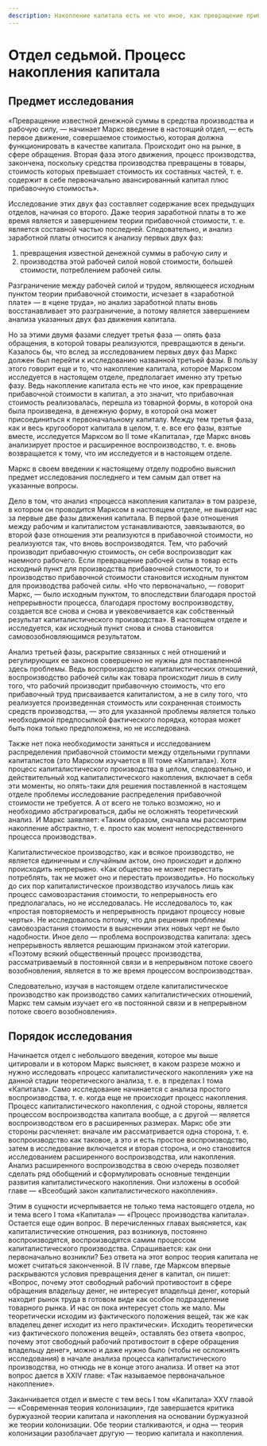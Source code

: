 ```yaml
---
description: Накопление капитала есть не что иное, как превращение прибавочной стоимости в капитал, а это значит, что прибавочная стоимость реализовалась, перешла из товарной формы, в которой она была произведена, в денежную форму, в которой она может присоединиться к первоначальному капиталу.
---
```


# Отдел седьмой. Процесс накопления капитала

## Предмет исследования

«Превращение известной денежной суммы в средства производства и рабочую силу, — начинает Маркс введение в настоящий отдел, — есть первое движение, совершаемое стоимостью, которая должна функционировать в качестве капитала. Происходит оно на рынке, в сфере обращения. Вторая фаза этого движения, процесс производства, закончена, поскольку средства производства превращены в товары, стоимость которых превышает стоимость их составных частей, т. е. содержит в себе первоначально авансированный капитал плюс прибавочную стоимость».

Исследование этих двух фаз составляет содержание всех предыдущих отделов, начиная со второго. Даже теория заработной платы в то же время является и завершением теории прибавочной стоимости, т. е. является составной частью последней. Следовательно, и анализ заработной платы относится к анализу первых двух фаз:

1. превращения известной денежной суммы в рабочую силу и
2. производства этой рабочей силой новой стоимости, большей стоимости, потреблением рабочей силы.

Разграничение между рабочей силой и трудом, являющееся исходным пунктом теории прибавочной стоимости, исчезает в «заработной плате» — в «цене труда», но анализ заработной платы вновь восстанавливает это разграничение, а потому является завершением анализа указанных двух фаз движения капитала.

Но за этими двумя фазами следует третья фаза — опять фаза обращения, в которой товары реализуются, превращаются в деньги. Казалось бы, что вслед за исследованием первых двух фаз Маркс должен был перейти к исследованию названной третьей фазы. В пользу этого говорит еще и то, что накопление капитала, которое Марксом исследуется в настоящем отделе, предполагает именно эту третью фазу. Ведь накопление капитала есть не что иное, как превращение прибавочной стоимости в капитал, а это значит, что прибавочная стоимость реализовалась, перешла из товарной формы, в которой она была произведена, в денежную форму, в которой она может присоединиться к первоначальному капиталу. Между тем третья фаза, как и весь кругооборот капитала в целом, т. е. все его фазы, взятые вместе, исследуется Марксом во II томе «Капитала», где Маркс вновь анализирует простое и расширенное воспроизводство, т. е. вновь возвращается к тому, что им исследуется и в настоящем отделе.

Маркс в своем введении к настоящему отделу подробно выяснил предмет исследования последнего и тем самым дал ответ на указанные вопросы.

Дело в том, что анализ «процесса накопления капитала» в том разрезе, в котором он проводится Марксом в настоящем отделе, не выводит нас за первые две фазы движения капитала. В первой фазе отношения между рабочим и капиталистом устанавливаются, завязываются, во второй фазе отношения эти реализуются в прибавочной стоимости, но реализуются так, что вновь воспроизводятся. Тем, что рабочий производит прибавочную стоимость, он себя воспроизводит как наемного рабочего. Если превращение рабочей силы в товар есть исходный пункт для производства прибавочной стоимости, то и производство прибавочной стоимости становится исходным пунктом для производства рабочей силы. «Но что первоначально, — говорит Маркс, — было исходным пунктом, то впоследствии благодаря простой непрерывности процесса, благодаря простому воспроизводству, создается все снова и снова и увековечивается как собственный результат капиталистического производства». В настоящем отделе и исследуется, как исходный пункт снова и снова становится самовозобновляющимся результатом.

Анализ третьей фазы, раскрытие связанных с ней отношений и регулирующих ее законов совершенно не нужны для поставленной здесь проблемы. Ведь воспроизводство капиталистических отношений, воспроизводство рабочей силы как товара происходит лишь в силу того, что рабочий производит прибавочную стоимость, что его прибавочный труд присваивается капиталистом, а не в силу того, что реализуется произведенная стоимость или сохраненная стоимость средств производства, — это для указанной проблемы является только необходимой предпосылкой фактического порядка, которая может быть пока только предположена, но не исследована.

Также нет пока необходимости заняться и исследованием распределения прибавочной стоимости между отдельными группами капиталистов (это Марксом изучается в III томе «Капитала»). Хотя процесс капиталистического производства в целом, следовательно, и действительный ход капиталистического накопления, включает в себя эти моменты, но опять-таки для решения поставленной в настоящем отделе проблемы исследование распределения прибавочной стоимости не требуется. А от всего не только возможно, но и необходимо абстрагироваться, дабы не осложнять теоретический анализ. И Маркс заявляет: «Таким образом, сначала мы рассмотрим накопление абстрактно, т. е. просто как момент непосредственного процесса производства».

Капиталистическое производство, как и всякое производство, не является единичным и случайным актом, оно происходит и должно происходить непрерывно. «Как общество не может перестать потреблять, так не может оно и перестать производить». Но поскольку до сих пор капиталистическое производство изучалось лишь как процесс самовозрастания стоимости, то непрерывность его предполагалась, но не исследовалась. Не исследовалось то, как «простая повторяемость и непрерывность придают процессу новые черты». Не исследовалось потому, что для решения проблемы самовозрастания стоимости в выяснении этих новых черт не было надобности. Иное дело — проблема воспроизводства капитала: здесь непрерывность является решающим признаком этой категории. «Поэтому всякий общественный процесс производства, рассматриваемый в постоянной связи и в непрерывном потоке своего возобновления, является в то же время процессом воспроизводства».

Следовательно, изучая в настоящем отделе капиталистическое производство как производство самих капиталистических отношений, Маркс тем самым изучает его «в постоянной связи и в непрерывном потоке своего возобновления».

## Порядок исследования

Начинается отдел с небольшого введения, которое мы выше цитировали и в котором Маркс выясняет, в каком разрезе можно и нужно исследовать «процесс капиталистического накопления» уже на данной стадии теоретического анализа, т. е. в пределах I тома «Капитала». Само исследование начинается с анализа простого воспроизводства, т. е. когда еще не происходит процесс накопления. Процесс капиталистического накопления, с одной стороны, является процессом воспроизводства капитала вообще, а с другой — является воспроизводством его в расширенных размерах. Маркс обе эти стороны расчленяет: вначале им рассматривается одна сторона, т. е. воспроизводство как таковое, а это и есть простое воспроизводство, затем в исследование включается и вторая сторона, и оно становится исследованием расширенного воспроизводства, или накопления. Анализ расширенного воспроизводства в свою очередь позволяет сделать ряд обобщений и сформулировать основные тенденции развития капиталистического накопления. Они изложены в особой главе — «Всеобщий закон капиталистического накопления».

Этим в сущности исчерпывается не только тема настоящего отдела, но и тема всего I тома «Капитала» — «Процесс производства капитала». Остается еще один вопрос. В перечисленных главах выясняется, как капиталистические отношения, раз возникнув, постоянно воспроизводятся, воспроизводятся самим процессом капиталистического производства. Спрашивается: как они первоначально возникли? Без ответа на этот вопрос теория капитала не может считаться законченной. В IV главе, где Марксом впервые раскрываются условия превращения денег в капитал, он пишет: «Вопрос, почему этот свободный рабочий противостоит в сфере обращения владельцу денег, не интересует владельца денег, который находит рынок труда в готовом виде как особое подразделение товарного рынка. И нас он пока интересует столь же мало. Мы теоретически исходим из фактического положения вещей, так же как владелец денег исходит из него практически». Исходить теоретически «из фактического положения вещей», оставлять без ответа «вопрос, почему этот свободный рабочий противостоит в сфере обращения владельцу денег», можно и даже нужно было (чтобы не осложнять исследования) в начале анализа процесса капиталистического производства, но отнюдь не в конце этого анализа. И ответ на этот вопрос дается в XXIV главе: «Так называемое первоначальное накопление».

Заканчивается отдел и вместе с тем весь I том «Капитала» XXV главой — «Современная теория колонизации», где завершается критика буржуазной теории капитала и накопления на основании буржуазной же теории колонизации. Обе теории сталкиваются, и одна — теория колонизации разоблачает другую — теорию капитала и накопления.
